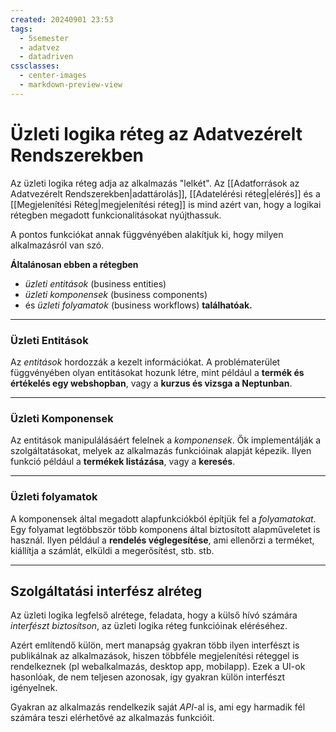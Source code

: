 ```yaml
---
created: 20240901 23:53
tags:
  - 5semester
  - adatvez
  - datadriven
cssclasses:
  - center-images
  - markdown-preview-view
---
```

# Üzleti logika réteg az Adatvezérelt Rendszerekben

Az üzleti logika réteg adja az alkalmazás "lelkét". Az [[Adatforrások az Adatvezérelt Rendszerekben|adattárolás]], [[Adatelérési réteg|elérés]] és a [[Megjelenítési Réteg|megjelenítési réteg]] is mind azért van, hogy a logikai rétegben megadott funkcionalitásokat nyújthassuk.

A pontos funkciókat annak függvényében alakítjuk ki, hogy milyen alkalmazásról van szó.

**Általánosan ebben a rétegben**

- *üzleti entitások* (business entities)
- *üzleti komponensek* (business components)
- és *üzleti folyamatok* (business workflows) **találhatóak.**

---

### Üzleti Entitások

Az *entitások* hordozzák a kezelt információkat. A problématerület függvényében olyan entitásokat hozunk létre, mint például a **termék és értékelés egy webshopban**, vagy a **kurzus és vizsga a Neptunban**.

---

### Üzleti Komponensek

Az entitások manipulálásáért felelnek a *komponensek*. Ők implementálják a szolgáltatásokat, melyek az alkalmazás funkcióinak alapját képezik. Ilyen funkció például a **termékek listázása**, vagy a **keresés**.

---

### Üzleti folyamatok

A komponensek által megadott alapfunkciókból építjük fel a *folyamatokat*. Egy folyamat legtöbbször több komponens által biztosított alapműveletet is használ. Ilyen például a **rendelés véglegesítése**, ami ellenőrzi a terméket, kiállítja a számlát, elküldi a megerősítést, stb. stb.

---

## Szolgáltatási interfész alréteg

Az üzleti logika legfelső alrétege, feladata, hogy a külső hívó számára *interfészt biztosítson*, az üzleti logika réteg funkcióinak eléréséhez.

Azért említendő külön, mert manapság gyakran több ilyen interfészt is publikálnak az alkalmazások, hiszen többféle megjelenítési réteggel is rendelkeznek (pl webalkalmazás, desktop app, mobilapp). Ezek a UI-ok hasonlóak, de nem teljesen azonosak, így gyakran külön interfészt igényelnek.

Gyakran az alkalmazás rendelkezik saját *API*-al is, ami egy harmadik fél számára teszi elérhetővé az alkalmazás funkcióit.